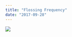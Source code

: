 ```yaml
---
title: "Flossing Frequency"
date: "2017-09-28"
---
```


![](/images/dentist-fairfield-ca-floss-365.jpg)
